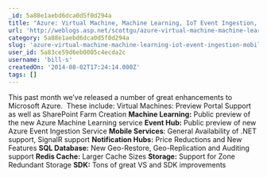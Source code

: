 ```yaml
---
_id: 5a88e1aebd6dca0d5f0d294a
title: "Azure: Virtual Machine, Machine Learning, IoT Event Ingestion, Mobile, SQL, Redis, SDK Improvements"
url: 'http://weblogs.asp.net/scottgu/azure-virtual-machine-machine-learning-iot-event-ingestion-mobile-sql-redis-sdk-improvements'
category: 5a88e1aebd6dca0d5f0d294a
slug: 'azure-virtual-machine-machine-learning-iot-event-ingestion-mobile-sql-redis-sdk-improvements'
user_id: 5a83ce59d6eb0005c4ecda2c
username: 'bill-s'
createdOn: '2014-08-02T17:24:14.000Z'
tags: []
---
```


This past month we’ve released a number of great enhancements to Microsoft Azure.  These include:
Virtual Machines: Preview Portal Support as well as SharePoint Farm Creation
<strong>Machine Learning:</strong> Public preview of the new Azure Machine Learning service
<strong>Event Hub:</strong> Public preview of new Azure Event Ingestion Service
<strong>Mobile Services</strong>: General Availability of .NET support, SignalR support
<strong>Notification Hubs:</strong> Price Reductions and New Features
<strong>SQL Database:</strong> New Geo-Restore, Geo-Replication and Auditing support
<strong>Redis Cache:</strong> Larger Cache Sizes
<strong>Storage:</strong> Support for Zone Redundant Storage
<strong>SDK:</strong> Tons of great VS and SDK improvements
